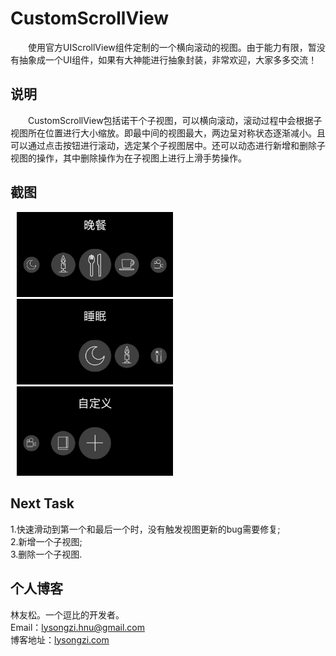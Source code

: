 # CustomScrollView
&emsp;&emsp;使用官方UIScrollView组件定制的一个横向滚动的视图。由于能力有限，暂没有抽象成一个UI组件，如果有大神能进行抽象封装，非常欢迎，大家多多交流！  

## 说明
&emsp;&emsp;CustomScrollView包括诺干个子视图，可以横向滚动，滚动过程中会根据子视图所在位置进行大小缩放。即最中间的视图最大，两边呈对称状态逐渐减小。且可以通过点击按钮进行滚动，选定某个子视图居中。还可以动态进行新增和删除子视图的操作，其中删除操作为在子视图上进行上滑手势操作。   

## 截图
<img src="Screenshots/1.png" width="250px" hspace="10"/>

<img src="Screenshots/2.jpg" width="250px" hspace="10"/>

<img src="Screenshots/3.png" width="250px" hspace="10"/>

## Next Task
1.快速滑动到第一个和最后一个时，没有触发视图更新的bug需要修复;    
2.新增一个子视图;   
3.删除一个子视图.   

## 个人博客
林友松。一个逗比的开发者。  
Email：lysongzi.hnu@gmail.com   
博客地址：[lysongzi.com](http://lysongzi.com)